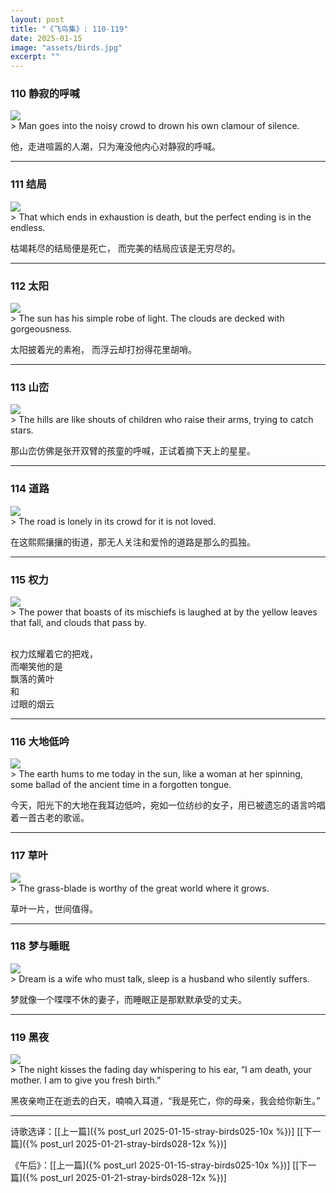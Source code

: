 ```yaml
---
layout: post
title: "《飞鸟集》: 110-119"
date: 2025-01-15
image: "assets/birds.jpg"
excerpt: ""
---
```



### 110 静寂的呼喊
<img src="/assets/in-crowd.jpg"/>
<br>
> Man goes into the noisy crowd to drown his own clamour of silence.

他，走进喧嚣的人潮，只为淹没他内心对静寂的呼喊。

----

### 111 结局
<img src="/assets/exhaust.jpg"/>
<br>
> That which ends in exhaustion is death, but the perfect ending is in the endless.

枯竭耗尽的结局便是死亡，
而完美的结局应该是无穷尽的。

----

### 112 太阳
<img src="/assets/sun-light.jpg"/>
<br>
> The sun has his simple robe of light. The clouds are decked with gorgeousness.

太阳披着光的素袍，
而浮云却打扮得花里胡哨。

----

### 113 山峦
<img src="/assets/hills-stars.jpg"/>
<br>
> The hills are like shouts of children who raise their arms, trying to catch stars.

那山峦仿佛是张开双臂的孩童的呼喊，正试着摘下天上的星星。

----

### 114 道路
<img src="/assets/lonely-road.jpg"/>
<br>
> The road is lonely in its crowd for it is not loved.

在这熙熙攘攘的街道，那无人关注和爱怜的道路是那么的孤独。

----

### 115 权力
<img src="/assets/power2.jpg"/>
<br>
> The power that boasts of its mischiefs is laughed at by the yellow leaves that fall, and clouds that pass by.

<br>权力炫耀着它的把戏，
<br>而嘲笑他的是
<br>飘落的黄叶
<br>和
<br>过眼的烟云

----

### 116 大地低吟
<img src="/assets/woman-weaving.jpg"/>
<br>
> The earth hums to me today in the sun, like a woman at her spinning, some ballad of the ancient time in a forgotten tongue.

今天，阳光下的大地在我耳边低吟，宛如一位纺纱的女子，用已被遗忘的语言吟唱着一首古老的歌谣。

----

### 117 草叶
<img src="/assets/grass-blade.jpg"/>
<br>
> The grass-blade is worthy of the great world where it grows.

草叶一片，世间值得。

----

### 118 梦与睡眠
<img src="/assets/wife-and-husband.jpg"/>
<br>
> Dream is a wife who must talk, sleep is a husband who silently suffers.

梦就像一个喋喋不休的妻子，而睡眠正是那默默承受的丈夫。

----

### 119 黑夜
<img src="/assets/evening.jpg"/>
<br>
> The night kisses the fading day whispering to his ear, “I am death, your mother. I am to give you fresh birth.”

黑夜亲吻正在逝去的白天，喃喃入耳道，“我是死亡，你的母亲，我会给你新生。”


----

诗歌选译：\[[上一篇]({% post_url 2025-01-15-stray-birds025-10x %})\] \[[下一篇]({% post_url 2025-01-21-stray-birds028-12x %})\] 

《午后》：\[[上一篇]({% post_url 2025-01-15-stray-birds025-10x %})\] \[[下一篇]({% post_url 2025-01-21-stray-birds028-12x %})\] 
